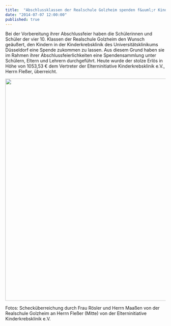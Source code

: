 ```yaml
---
title:  "Abschlussklassen der Realschule Golzheim spenden f&uuml;r Kinderkrebsklinik"
date: "2014-07-07 12:00:00"
published: true
---
```


Bei der Vorbereitung ihrer Abschlussfeier haben die Sch&uuml;lerinnen und Sch&uuml;ler der vier 10. Klassen der Realschule Golzheim den Wunsch ge&auml;u&szlig;ert, den Kindern in der Kinderkrebsklinik des Universit&auml;tsklinikums D&uuml;sseldorf eine Spende zukommen zu lassen. Aus diesem Grund haben sie im Rahmen ihrer Abschlussfeierlichkeiten eine Spendensammlung unter Sch&uuml;lern, Eltern und Lehrern durchgef&uuml;hrt. Heute wurde der stolze Erl&ouml;s in H&ouml;he von 1053,53 € dem Vertreter der Elterninitiative Kinderkrebsklinik e.V., Herrn Fle&szlig;er, &uuml;berreicht.

<p><img src="img/2014/07/07/20140707Kinderkrebsklinik.jpg" width="700"></p>

Fotos: Scheck&uuml;berreichung durch Frau R&ouml;sler und Herrn Maa&szlig;en von der Realschule Golzheim an Herrn Fle&szlig;er (Mitte) von der Elterninitiative Kinderkrebsklinik e.V. 
